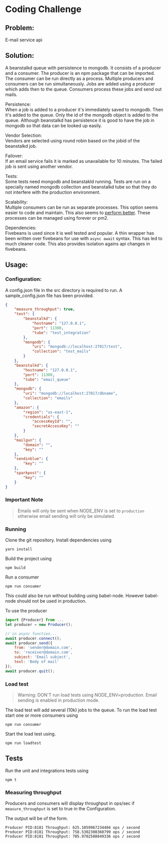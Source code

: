 # Coding Challenge

## Problem:
E-mail service api

## Solution:  
A beanstalkd queue with persistence to mongodb. It consists of a producer and a consumer. The producer is an npm package that can be imported. The consumer can be run directly as a process. Multiple producers and consumers can be run simultaneously. Jobs are added using a producer which adds then to the queue. Consumers process these jobs and send out mails.

Persistence:  
When a job is added to a producer it's immediately saved to mongodb. Then it's added to the queue. Only the id of the mongodb object is added to the queue. Although beanstalkd has persistence it is good to have the job in mongodb so that data can be looked up easily.

Vendor Selection:  
Vendors are selected using round robin based on the jobid of the beanstalkd job.

Failover:  
If an email service fails it is marked as unavailable for 10 minutes. The failed job is sent using another vendor.

Tests:  
Some tests need mongodb and beanstakld running. Tests are run on a specially named mongodb collection and beanstalkd tube so that they do not interfere with the production environment.

Scalability:  
Multiple consumers can be run as separate processes. This option seems easier to code and maintain. This also seems to [perform better](https://medium.com/@fermads/node-js-process-load-balancing-comparing-cluster-iptables-and-nginx-6746aaf38272). These processes can be managed using forever or pm2.

Dependencies:  
Fivebeans is used since it is well tested and popular. A thin wrapper has been written over fivebeans for use with `async await` syntax. This has led to much cleaner code. This also provides isolation agains api changes in fivebeans.


## Usage:  
### Configuration:
A config.json file in the src directory is required to run. A sample_config.json file has been provided.
```json
{
    "measure_throughput": true,
    "test": {
        "beanstalkd": {
            "hostname": "127.0.0.1",
            "port": 11300,
            "tube": "test_integration"
        },
        "mongodb": {
            "uri": "mongodb://localhost:27017/test",
            "collection": "test_mails"
        }
    },
    "beanstalkd": {
        "hostname": "127.0.0.1",
        "port": 11300,
        "tube": "email_queue"
    },
    "mongodb": {
        "uri": "mongodb://localhost:27017/dbname",
        "collection": "emails"
    },
    "amazon": {
        "region": "us-east-1",
        "credentials": {
            "accessKeyId": "",
            "secretAccessKey": ""
        }
    },
    "mailgun": {
        "domain": "",
        "key": ""
    },
    "sendinblue": {
        "key": ""
    },
    "sparkpost": {
        "key": ""
    }
}
```

### Important Note
> Emails will only be sent when NODE_ENV is set to `production` otherwise email sending will only be simulated.

### Running
Clone the git repository. Install dependencies using
```
yarn install
```  
Build the project using
```
npm build
```  
Run a consumer
```
npm run consumer
```  

This could also be run without building using babel-node. However babel-node should not be used in production.

To use the producer  
```javascript
import {Producer} from ...  
let producer = new Producer();

// in async function...
await producer.connect();
await producer.send({
    from: 'sender@domain.com',
    to: 'receiver@domain.com',
    subject: 'Email subject',
    text: 'Body of mail'
});
await producer.quit();
```

### Load test
> Warning: DON'T run load tests using NODE_ENV=production. Email sending is enabled in production mode.

The load test will add several (10k) jobs to the queue. To run the load test start one or more consumers using
```
npm run consumer
```

Start the load test using.
```
npm run loadtest
```

## Tests  
Run the unit and integrations tests using
```
npm t
```  

### Measuring throughput
Producers and consumers will display throughput in ops/sec if `measure_throughput` is set to true in the Configuration.

The output will be of the form.
```
Producer PID:8181 Throughput: 625.1059967234404 ops / second
Producer PID:8181 Throughput: 758.5302308360799 ops / second
Producer PID:8181 Throughput: 705.9702588849336 ops / second

```
